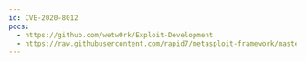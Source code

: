 ```yaml
---
id: CVE-2020-8012
pocs:
  - https://github.com/wetw0rk/Exploit-Development
  - https://raw.githubusercontent.com/rapid7/metasploit-framework/master/modules/exploits/windows/nimsoft/nimcontroller_bof.rb
---
```

